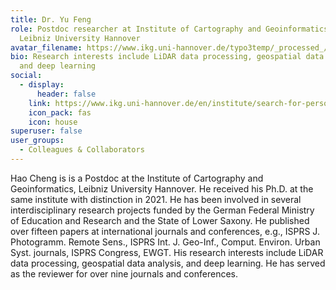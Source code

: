 ```yaml
---
title: Dr. Yu Feng
role: Postdoc researcher at Institute of Cartography and Geoinformatics (IKG),
  Leibniz University Hannover
avatar_filename: https://www.ikg.uni-hannover.de/typo3temp/_processed_/f/a/csm_f74e64e326bbe5901834edfab16376e4b08872dc-fp-3-2-0-0_8bae55e624.jpg
bio: Research interests include LiDAR data processing, geospatial data analysis,
  and deep learning
social:
  - display:
      header: false
    link: https://www.ikg.uni-hannover.de/en/institute/search-for-persons/cheng/
    icon_pack: fas
    icon: house
superuser: false
user_groups:
  - Colleagues & Collaborators
---
```

Hao Cheng is is a Postdoc at the Institute of Cartography and Geoinformatics, Leibniz University Hannover.
He received his Ph.D. at the same institute with distinction in 2021.
He has been involved in several interdisciplinary research projects funded by the German Federal Ministry of Education and Research and the State of Lower Saxony.
He published over fifteen papers at international journals and conferences, e.g., ISPRS J. Photogramm. Remote Sens., ISPRS Int. J. Geo-Inf., Comput. Environ. Urban Syst. journals, ISPRS Congress, EWGT.
His research interests include LiDAR data processing, geospatial data analysis, and deep learning. He has served as the reviewer for over nine journals and conferences.